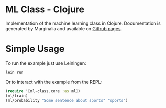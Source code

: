 
# ML Class - Clojure

Implementation of the machine learning class in Clojure.  Documentation is
generated by Marginalia and available on [Github pages](http://rodnaph.github.com/ml_class).

# Simple Usage

To run the example just use Leiningen:

```bash
lein run
```

Or to interact with the example from the REPL:

```clojure
(require '[ml-class.core :as ml])
(ml/train)
(ml/probability "Some sentence about sports" "sports")
```

